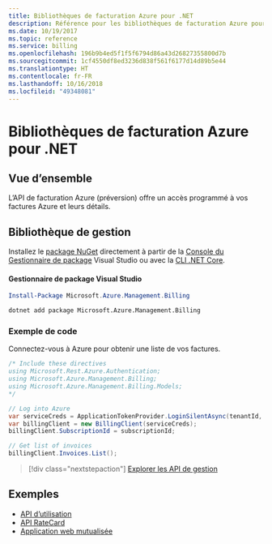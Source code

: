 ```yaml
---
title: Bibliothèques de facturation Azure pour .NET
description: Référence pour les bibliothèques de facturation Azure pour .NET
ms.date: 10/19/2017
ms.topic: reference
ms.service: billing
ms.openlocfilehash: 196b9b4ed5f1f5f6794d86a43d26827355800d7b
ms.sourcegitcommit: 1cf4550df8ed3236d838f561f6177d14d89b5e44
ms.translationtype: HT
ms.contentlocale: fr-FR
ms.lasthandoff: 10/16/2018
ms.locfileid: "49348081"
---
```

# <a name="azure-billing-libraries-for-net"></a>Bibliothèques de facturation Azure pour .NET

## <a name="overview"></a>Vue d’ensemble

L’API de facturation Azure (préversion) offre un accès programmé à vos factures Azure et leurs détails.

## <a name="management-library"></a>Bibliothèque de gestion

Installez le [package NuGet](https://www.nuget.org/packages/Microsoft.Azure.Management.Billing) directement à partir de la [Console du Gestionnaire de package][PackageManager] Visual Studio ou avec la [CLI .NET Core][DotNetCLI].

#### <a name="visual-studio-package-manager"></a>Gestionnaire de package Visual Studio

```powershell
Install-Package Microsoft.Azure.Management.Billing
```

```bash
dotnet add package Microsoft.Azure.Management.Billing
```

### <a name="code-example"></a>Exemple de code

Connectez-vous à Azure pour obtenir une liste de vos factures.

```csharp
/* Include these directives
using Microsoft.Rest.Azure.Authentication;
using Microsoft.Azure.Management.Billing;
using Microsoft.Azure.Management.Billing.Models;
*/

// Log into Azure
var serviceCreds = ApplicationTokenProvider.LoginSilentAsync(tenantId, clientId, secret);
var billingClient = new BillingClient(serviceCreds);
billingClient.SubscriptionId = subscriptionId;

// Get list of invoices
billingClient.Invoices.List();
```

> [!div class="nextstepaction"]
> [Explorer les API de gestion](/dotnet/api/overview/azure/billing/management)

## <a name="samples"></a>Exemples

* [API d’utilisation](https://github.com/Azure-Samples/billing-dotnet-usage-api)
* [API RateCard](https://github.com/Azure-Samples/billing-dotnet-ratecard-api)
* [Application web mutualisée](https://github.com/Azure-Samples/billing-dotnet-webapp-multitenant)

[PackageManager]: https://docs.microsoft.com/nuget/tools/package-manager-console
[DotNetCLI]: https://docs.microsoft.com/dotnet/core/tools/dotnet-add-package
